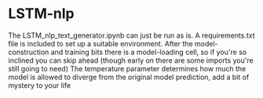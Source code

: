 # LSTM-nlp
The LSTM_nlp_text_generator.ipynb can just be run as is.
A requirements.txt file is included to set up a suitable environment.
After the model-construction and training bits there is a model-loading cell, so if you're so inclined you can skip ahead 
(though early on there are some imports you're still going to need)
The temperature parameter determines how much the model is allowed to diverge from the original model prediction, add a bit of mystery to your life
